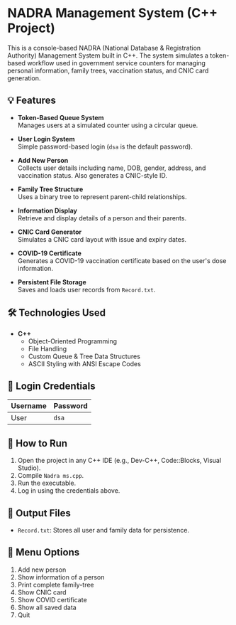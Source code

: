 # NADRA Management System (C++ Project)

This is a console-based NADRA (National Database & Registration Authority) Management System built in C++. The system simulates a token-based workflow used in government service counters for managing personal information, family trees, vaccination status, and CNIC card generation.

## 💡 Features

- **Token-Based Queue System**  
  Manages users at a simulated counter using a circular queue.

- **User Login System**  
  Simple password-based login (`dsa` is the default password).

- **Add New Person**  
  Collects user details including name, DOB, gender, address, and vaccination status. Also generates a CNIC-style ID.

- **Family Tree Structure**  
  Uses a binary tree to represent parent-child relationships.

- **Information Display**  
  Retrieve and display details of a person and their parents.

- **CNIC Card Generator**  
  Simulates a CNIC card layout with issue and expiry dates.

- **COVID-19 Certificate**  
  Generates a COVID-19 vaccination certificate based on the user's dose information.

- **Persistent File Storage**  
  Saves and loads user records from `Record.txt`.

## 🛠️ Technologies Used

- **C++**  
  - Object-Oriented Programming  
  - File Handling  
  - Custom Queue & Tree Data Structures  
  - ASCII Styling with ANSI Escape Codes

## 🔐 Login Credentials

| Username | Password |
|----------|----------|
| User     | `dsa`    |

## 🚀 How to Run

1. Open the project in any C++ IDE (e.g., Dev-C++, Code::Blocks, Visual Studio).
2. Compile `Nadra ms.cpp`.
3. Run the executable.
4. Log in using the credentials above.

## 📁 Output Files

- `Record.txt`: Stores all user and family data for persistence.

## 📌 Menu Options

1. Add new person
2. Show information of a person
3. Print complete family-tree
4. Show CNIC card
5. Show COVID certificate
6. Show all saved data
7. Quit

